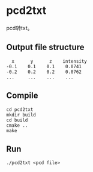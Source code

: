 # pcd2txt
pcd转txt。
## Output file structure
```
  x      y      z    intensity
-0.1    0.1    0.1    0.0741
-0.2    0.2    0.2    0.0762
...     ...    ...    ...
```
## Compile
```
cd pcd2txt
mkdir build
cd build
cmake ..
make
```
## Run

```
./pcd2txt <pcd file> 
```


